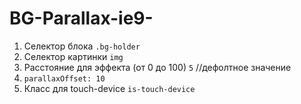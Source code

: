 # BG-Parallax-ie9-

1. Селектор блока <code>.bg-holder</code>
2. Селектор картинки <code>img</code>
3. Расстояние для эффекта (от 0 до 100) <code>5</code> //дефолтное значение
4. <code>parallaxOffset: 10</code>
5. Класс для touch-device <code>is-touch-device</code>
